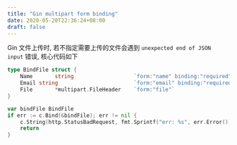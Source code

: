 ```yaml
---
title: "Gin multipart form binding"
date: 2020-05-20T22:36:24+08:00
draft: false
---
```


Gin 文件上传时, 若不指定需要上传的文件会遇到 ```unexpected end of JSON input``` 错误, 核心代码如下

```go
type BindFile struct {
    Name       string                   `form:"name" binding:"required"`
    Email string                        `form:"email" binding:"required"`
    File       *multipart.FileHeader    `form:"file"`
}

var bindFile BindFile
if err := c.Bind(&bindFile); err != nil {
    c.String(http.StatusBadRequest, fmt.Sprintf("err: %s", err.Error()))
    return
}
```